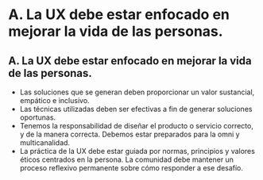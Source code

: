 # A. La UX debe estar enfocado en mejorar la vida de las personas.

## A. La UX debe estar enfocado en mejorar la vida de las personas.

* Las soluciones que se generan deben proporcionar un valor sustancial, empático e inclusivo.
* Las técnicas utilizadas deben ser efectivas a fin de generar soluciones oportunas.
* Tenemos la responsabilidad de diseñar el producto o servicio correcto, y de la manera correcta. Debemos estar preparados para la omni y multicanalidad.
* La práctica de la UX debe estar guiada por normas, principios y valores éticos centrados en la persona. La comunidad debe mantener un proceso reflexivo permanente sobre cómo responder a ese desafío.



